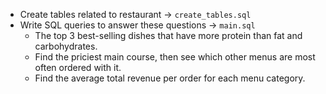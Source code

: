 - Create tables related to restaurant -> `create_tables.sql`
- Write SQL queries to answer these questions -> `main.sql`
  - The top 3 best-selling dishes that have more protein than fat and carbohydrates.
  - Find the priciest main course, then see which other menus are most often ordered with it.
  - Find the average total revenue per order for each menu category.
